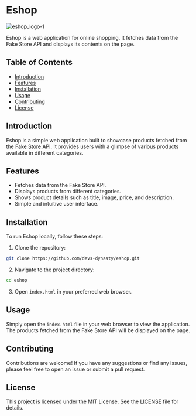 # Eshop

![eshop_logo-1](https://github.com/devs-dynasty/eshop/assets/105572944/d14f2bd8-65e4-4662-a0e8-557ae12ff88d)

Eshop is a web application for online shopping. It fetches data from the Fake Store API and displays its contents on the page.

## Table of Contents

- [Introduction](#introduction)
- [Features](#features)
- [Installation](#installation)
- [Usage](#usage)
- [Contributing](#contributing)
- [License](#license)

## Introduction

Eshop is a simple web application built to showcase products fetched from the [Fake Store API](https://fakestoreapi.com/). It provides users with a glimpse of various products available in different categories.

## Features

- Fetches data from the Fake Store API.
- Displays products from different categories.
- Shows product details such as title, image, price, and description.
- Simple and intuitive user interface.

## Installation

To run Eshop locally, follow these steps:

1. Clone the repository:

```bash
git clone https://github.com/devs-dynasty/eshop.git
```
2. Navigate to the project directory:
```bash
cd eshop
```
3. Open `index.html` in your preferred web browser.

## Usage
Simply open the `index.html` file in your web browser to view the application. The products fetched from the Fake Store API will be displayed on the page.

## Contributing
Contributions are welcome! If you have any suggestions or find any issues, please feel free to open an issue or submit a pull request.

## License
This project is licensed under the MIT License. See the [LICENSE](./LICENSE) file for details.


